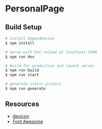 # PersonalPage

## Build Setup

```bash
# install dependencies
$ npm install

# serve with hot reload at localhost:3000
$ npm run dev

# build for production and launch server
$ npm run build
$ npm run start

# generate static project
$ npm run generate
```

## Resources

- [devicon](https://devicon.dev/)
- [Font Awesome](https://fontawesome.com/v5.15/icons?m=free)

